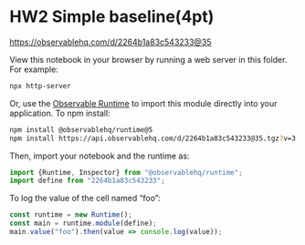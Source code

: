 # HW2 Simple baseline(4pt)

https://observablehq.com/d/2264b1a83c543233@35

View this notebook in your browser by running a web server in this folder. For
example:

~~~sh
npx http-server
~~~

Or, use the [Observable Runtime](https://github.com/observablehq/runtime) to
import this module directly into your application. To npm install:

~~~sh
npm install @observablehq/runtime@5
npm install https://api.observablehq.com/d/2264b1a83c543233@35.tgz?v=3
~~~

Then, import your notebook and the runtime as:

~~~js
import {Runtime, Inspector} from "@observablehq/runtime";
import define from "2264b1a83c543233";
~~~

To log the value of the cell named “foo”:

~~~js
const runtime = new Runtime();
const main = runtime.module(define);
main.value("foo").then(value => console.log(value));
~~~
